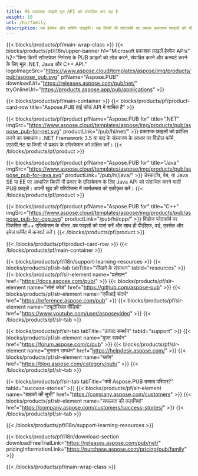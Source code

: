 ```yaml
---
title: MS प्रकाशक फ़ाइलें मूल API को संसाधित कर रहा है
weight: 10
url: /hi/family
description: पब हेरफेर और पार्सिंग लाइब्रेरी। यह किसी भी प्लेटफॉर्म पर एमएस प्रकाशक फाइलों को पीडीएफ फाइलों में लोड करने, संपादित करने, प्रस्तुत करने और परिवर्तित करने के लिए एपीआई समाधान है।
---
```


{{< blocks/products/pf/main-wrap-class >}}
{{< blocks/products/pf/i18n/upper-banner h1="Microsoft प्रकाशक फ़ाइलें हेरफेर APIs" h2="बिना किसी सॉफ़्टवेयर निर्भरता के PUB फ़ाइलों को लोड करने, संपादित करने और कनवर्ट करने के लिए मूल .NET, Java और C++ API." logoImageSrc="https://www.aspose.cloud/templates/aspose/img/products/pub/aspose_pub.svg" pfName="Aspose.PUB" downloadUrl="https://releases.aspose.com/pub/net/" tryOnlineUrl="https://products.aspose.app/pub/applications" >}}

{{< blocks/products/pf/main-container >}}
{{< blocks/products/pf/product-card-row title="Aspose.PUB हाई कोड API में शामिल हैं" >}}

{{< blocks/products/pf/product pfName="Aspose.PUB for" title=".NET" imgSrc="https://www.aspose.cloud/templates/aspose/img/products/pub/aspose_pub-for-net.svg" productLink="/pub/hi/net/" >}}
प्रकाशक फ़ाइलों को प्रबंधित करने का समाधान। .NET Framework 3.5 या बाद के संस्करण के आधार पर विंडोज़ फॉर्म, एएसपी.नेट या किसी भी प्रकार के एप्लिकेशन को लक्षित करें।
{{< /blocks/products/pf/product >}}

{{< blocks/products/pf/product pfName="Aspose.PUB for" title="Java" imgSrc="https://www.aspose.cloud/templates/aspose/img/products/pub/aspose_pub-for-java.svg" productLink="/pub/hi/java/" >}}
डेस्कटॉप, वेब, या Java SE या EE पर आधारित किसी भी प्रकार के एप्लिकेशन के लिए Java API को संसाधित करने वाली PUB फ़ाइलें। अपनी खुद की परियोजना में कार्यक्षमता को एकीकृत करें।
{{< /blocks/products/pf/product >}}

{{< blocks/products/pf/product pfName="Aspose.PUB for" title="C++" imgSrc="https://www.aspose.cloud/templates/aspose/img/products/pub/aspose_pub-for-cpp.svg" productLink="/pub/hi/cpp/" >}}
विंडोज प्लेटफॉर्म पर विकसित सी++ एप्लिकेशन के भीतर .पब फाइलों को पार्स करें और साथ ही पीडीएफ, वर्ड, एक्सेल और इमेज फॉर्मेट में कनवर्ट करें।
{{< /blocks/products/pf/product >}}

{{< /blocks/products/pf/product-card-row >}}
{{< /blocks/products/pf/main-container >}}

{{< blocks/products/pf/i18n/support-learning-resources >}}
{{< blocks/products/pf/slr-tab tabTitle="सीखने के संसाधन" tabId="resources" >}}
{{< blocks/products/pf/slr-element name="प्रलेखन" href="https://docs.aspose.com/pub/" >}}
{{< blocks/products/pf/slr-element name="सोर्स कोड" href="https://github.com/aspose-pub" >}}
{{< blocks/products/pf/slr-element name="एपीआई संदर्भ" href="https://reference.aspose.com/pub" >}}
{{< blocks/products/pf/slr-element name="ट्यूटोरियल वीडियो" href="https://www.youtube.com/user/asposevideo" >}}
{{< /blocks/products/pf/slr-tab >}}

{{< blocks/products/pf/slr-tab tabTitle="उत्पाद समर्थन" tabId="support" >}}
{{< blocks/products/pf/slr-element name="मुफ्त समर्थन" href="https://forum.aspose.com/c/pub" >}}
{{< blocks/products/pf/slr-element name="भुगतान समर्थन" href="https://helpdesk.aspose.com/" >}}
{{< blocks/products/pf/slr-element name="ब्लॉग" href="https://blog.aspose.com/category/pub/" >}}
{{< /blocks/products/pf/slr-tab >}}

{{< blocks/products/pf/slr-tab tabTitle="क्यों Aspose.PUB उत्पाद परिवार?" tabId="success-stories" >}}
{{< blocks/products/pf/slr-element name="ग्राहकों की सूची" href="https://company.aspose.com/customers" >}}
{{< blocks/products/pf/slr-element name="सफलता की कहानियां" href="https://company.aspose.com/customers/success-stories/" >}}
{{< /blocks/products/pf/slr-tab >}}

{{< /blocks/products/pf/i18n/support-learning-resources >}}

{{< blocks/products/pf/i18n/download-section downloadFreeTrialLink="https://releases.aspose.com/pub/net/" pricingInformationLink="https://purchase.aspose.com/pricing/pub/family" >}}

{{< /blocks/products/pf/main-wrap-class >}}